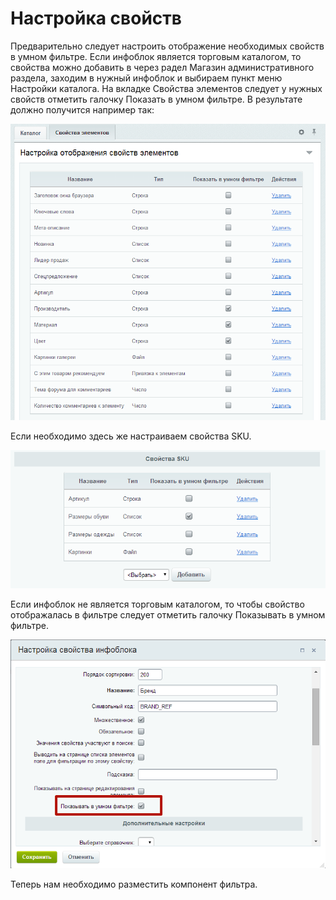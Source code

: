 # Настройка свойств

Предварительно следует настроить отображение необходимых свойств в умном фильтре. Если инфоблок является торговым каталогом, то свойства можно добавить в через радел Магазин административного раздела, заходим в нужный инфоблок и выбираем пункт меню Настройки каталога. На вкладке Свойства элементов следует у нужных свойств отметить галочку Показать в умном фильтре. В результате должно получится например так:

![](img_md/7420a3ea5e905ffacbc567303d0f33ce.png)

Если необходимо здесь же настраиваем свойства SKU.

![](img_md/a9a59423244d1e415ee9406f17f0315f.png)

Если инфоблок не является торговым каталогом, то чтобы свойство отображалась в фильтре следует отметить галочку Показывать в умном фильтре.

![](img_md/26530bdc689d9e18193b8a7893957b03.png)

Теперь нам необходимо разместить компонент фильтра.